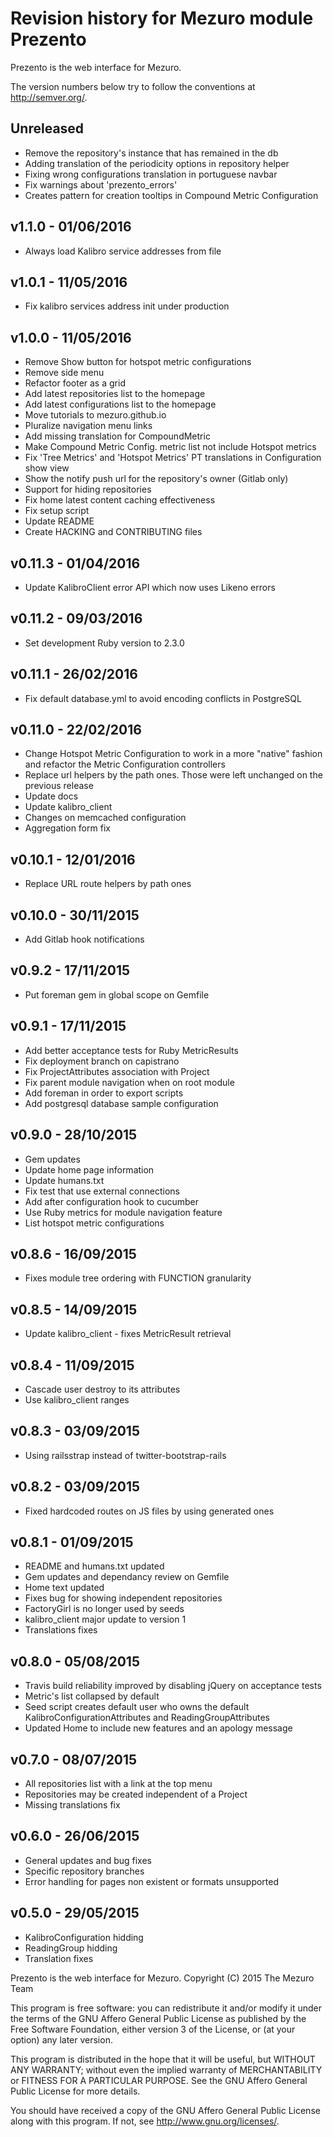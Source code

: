 # Revision history for Mezuro module Prezento

Prezento is the web interface for Mezuro.

The version numbers below try to follow the conventions at http://semver.org/.

## Unreleased

- Remove the repository's instance that has remained in the db
- Adding translation of the periodicity options in repository helper
- Fixing wrong configurations translation in portuguese navbar
- Fix warnings about 'prezento_errors'
- Creates pattern for creation tooltips in Compound Metric Configuration

## v1.1.0 - 01/06/2016

- Always load Kalibro service addresses from file

## v1.0.1 - 11/05/2016

- Fix kalibro services address init under production

## v1.0.0 - 11/05/2016

- Remove Show button for hotspot metric configurations
- Remove side menu
- Refactor footer as a grid
- Add latest repositories list to the homepage
- Add latest configurations list to the homepage
- Move tutorials to mezuro.github.io
- Pluralize navigation menu links
- Add missing translation for CompoundMetric
- Make Compound Metric Config. metric list not include Hotspot metrics
- Fix 'Tree Metrics' and 'Hotspot Metrics' PT translations in Configuration show view
- Show the notify push url for the repository's owner (Gitlab only)
- Support for hiding repositories
- Fix home latest content caching effectiveness
- Fix setup script
- Update README
- Create HACKING and CONTRIBUTING files

## v0.11.3 - 01/04/2016

- Update KalibroClient error API which now uses Likeno errors

## v0.11.2 - 09/03/2016

- Set development Ruby version to 2.3.0

## v0.11.1 - 26/02/2016

- Fix default database.yml to avoid encoding conflicts in PostgreSQL

## v0.11.0 - 22/02/2016

- Change Hotspot Metric Configuration to work in a more "native" fashion and refactor the Metric Configuration controllers
- Replace url helpers by the path ones. Those were left unchanged on the previous release
- Update docs
- Update kalibro_client
- Changes on memcached configuration
- Aggregation form fix

## v0.10.1 - 12/01/2016

- Replace URL route helpers by path ones

## v0.10.0 - 30/11/2015

- Add Gitlab hook notifications

## v0.9.2 - 17/11/2015

- Put foreman gem in global scope on Gemfile

## v0.9.1 - 17/11/2015

- Add better acceptance tests for Ruby MetricResults
- Fix deployment branch on capistrano
- Fix ProjectAttributes association with Project
- Fix parent module navigation when on root module
- Add foreman in order to export scripts
- Add postgresql database sample configuration

## v0.9.0 - 28/10/2015

- Gem updates
- Update home page information
- Update humans.txt
- Fix test that use external connections
- Add after configuration hook to cucumber
- Use Ruby metrics for module navigation feature
- List hotspot metric configurations

## v0.8.6 - 16/09/2015

- Fixes module tree ordering with FUNCTION granularity

## v0.8.5 - 14/09/2015

- Update kalibro_client - fixes MetricResult retrieval

## v0.8.4 - 11/09/2015

- Cascade user destroy to its attributes
- Use kalibro_client ranges

## v0.8.3 - 03/09/2015

- Using railsstrap instead of twitter-bootstrap-rails

## v0.8.2 - 03/09/2015

- Fixed hardcoded routes on JS files by using generated ones

## v0.8.1 - 01/09/2015

- README and humans.txt updated
- Gem updates and dependancy review on Gemfile
- Home text updated
- Fixes bug for showing independent repositories
- FactoryGirl is no longer used by seeds
- kalibro_client major update to version 1
- Translations fixes

## v0.8.0 - 05/08/2015

- Travis build reliability improved by disabling jQuery on acceptance tests
- Metric's list collapsed by default
- Seed script creates default user who owns the default KalibroConfigurationAttributes and ReadingGroupAttributes
- Updated Home to include new features and an apology message

## v0.7.0 - 08/07/2015

- All repositories list with a link at the top menu
- Repositories may be created independent of a Project
- Missing translations fix

## v0.6.0 - 26/06/2015

- General updates and bug fixes
- Specific repository branches
- Error handling for pages non existent or formats unsupported

## v0.5.0 - 29/05/2015

- KalibroConfiguration hidding
- ReadingGroup hidding
- Translation fixes

Prezento is the web interface for Mezuro.
Copyright (C) 2015  The Mezuro Team

This program is free software: you can redistribute it and/or modify
it under the terms of the GNU Affero General Public License as published by
the Free Software Foundation, either version 3 of the License, or
(at your option) any later version.

This program is distributed in the hope that it will be useful,
but WITHOUT ANY WARRANTY; without even the implied warranty of
MERCHANTABILITY or FITNESS FOR A PARTICULAR PURPOSE.  See the
GNU Affero General Public License for more details.

You should have received a copy of the GNU Affero General Public License
along with this program.  If not, see <http://www.gnu.org/licenses/>.

